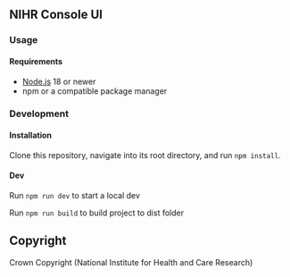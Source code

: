 ## NIHR Console UI

### Usage

#### Requirements

- [Node.js](https://nodejs.org/) 18 or newer
- npm or a compatible package manager

### Development

#### Installation

Clone this repository, navigate into its root directory, and run `npm install`.

#### Dev

Run `npm run dev` to start a local dev

Run `npm run build` to build project to dist folder

## Copyright

Crown Copyright (National Institute for Health and Care Research)
